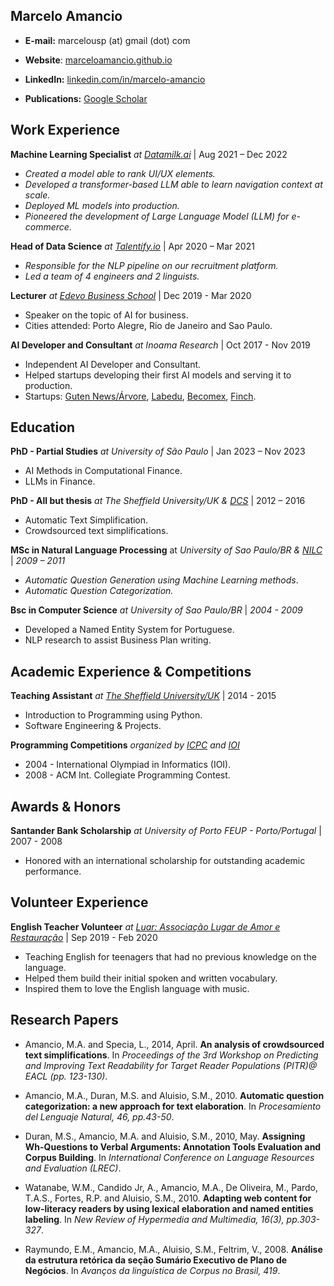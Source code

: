 ## Marcelo Amancio

<!--
**AI Researcher | Machine Learning Engineer | NLP | LLM & AI**
-->

* **E-mail:** marcelousp (at) gmail (dot) com

* **Website**: [marceloamancio.github.io](https://marceloamancio.github.io)

* **LinkedIn:** [linkedin.com/in/marcelo-amancio](https://www.linkedin.com/in/marcelo-amancio/)

* **Publications:** [Google Scholar](https://scholar.google.co.uk/citations?user=VfXjurEAAAAJ)

<!-- Add later
**Additionally, you can consider including:**

* **Presentations:** List any presentations you have given at conferences or other events. Include the title, date, and location of the presentation.
* **Workshops & Trainings:** List any workshops or training sessions you have attended. Include the title, dates, and organization that provided the training.
* **Publications in Non-Academic Journals:** List any articles or publications you have authored in non-academic journals or magazines.

-->

## Work Experience

**Machine Learning Specialist** *at [Datamilk.ai](https://www.datamilk.ai)* | Aug 2021 – Dec 2022

* *Created a model able to rank UI/UX elements.*
* *Developed a transformer-based LLM able to learn navigation context at scale.*
* *Deployed ML models into production.*
* *Pioneered the development of Large Language Model (LLM) for e-commerce.*

**Head of Data Science** *at [Talentify.io](https://www.talentify.io)* | Apr 2020 – Mar 2021

* *Responsible for the NLP pipeline on our recruitment platform.*
* *Led a team of 4 engineers and 2 linguists.*

**Lecturer** *at [Edevo Business School](https://edevo.com.br)* | Dec 2019 - Mar 2020

* Speaker on the topic of AI for business.
* Cities attended: Porto Alegre, Rio de Janeiro and Sao Paulo.

**AI Developer and Consultant** *at Inoama Research* | Oct 2017 - Nov 2019

* Independent AI Developer and Consultant.
* Helped startups developing their first AI models and serving it to production.
* Startups: [Guten News/Árvore](https://www.arvore.com.br), [Labedu](https://labedu.org.br), [Becomex](https://becomex.com.br), [Finch](https://finchsolucoes.com.br).

## Education

**PhD - Partial Studies** *at University of São Paulo* | Jan 2023 – Nov 2023

* AI Methods in Computational Finance.
* LLMs in Finance.

**PhD - All but thesis** *at The Sheffield University/UK & [DCS](https://www.sheffield.ac.uk/dcs)* | 2012 – 2016

* Automatic Text Simplification.
* Crowdsourced text simplifications.

**MSc in Natural Language Processing** at *University of Sao Paulo/BR & [NILC](https://sites.google.com/view/nilc-usp/)* | *2009 – 2011*

* *Automatic Question Generation using Machine Learning methods*.
* *Automatic Question Categorization.*

**Bsc in Computer Science** *at University of Sao Paulo/BR* | *2004 - 2009*
* Developed a Named Entity System for Portuguese.
* NLP research to assist Business Plan writing.

## Academic Experience & Competitions

**Teaching Assistant** *at [The Sheffield University/UK](https://www.sheffield.ac.uk)* | 2014 - 2015
* Introduction to Programming using Python.
* Software Engineering & Projects.

**Programming Competitions** *organized by [ICPC](https://icpc.global) and [IOI](https://ioinformatics.org)*
* 2004 - International Olympiad in Informatics (IOI).
* 2008 - ACM Int. Collegiate Programming Contest.

## Awards & Honors
**Santander Bank Scholarship** *at University of Porto FEUP - Porto/Portugal* | 2007 - 2008
* Honored with an international scholarship for outstanding academic performance.

## Volunteer Experience

**English Teacher Volunteer** *at [Luar: Associação Lugar de Amor e Restauração](https://luar.org.br)* | Sep 2019 - Feb 2020

* Teaching English for teenagers that had no previous knowledge on the language.
* Helped them build their initial spoken and written vocabulary.
* Inspired them to love the English language with music.

## Research Papers

* Amancio, M.A. and Specia, L., 2014, April. **An analysis of crowdsourced text simplifications**. In *Proceedings of the 3rd Workshop on Predicting and Improving Text Readability for Target Reader Populations (PITR)@ EACL (pp. 123-130)*.

* Amancio, M.A., Duran, M.S. and Aluisio, S.M., 2010. **Automatic question categorization: a new approach for text elaboration**. In *Procesamiento del Lenguaje Natural, 46, pp.43-50*.

* Duran, M.S., Amancio, M.A. and Aluisio, S.M., 2010, May. **Assigning Wh-Questions to Verbal Arguments: Annotation Tools Evaluation and Corpus Building**. In *International Conference on Language Resources and Evaluation (LREC)*.

* Watanabe, W.M., Candido Jr, A., Amancio, M.A., De Oliveira, M., Pardo, T.A.S., Fortes, R.P. and Aluisio, S.M., 2010. **Adapting web content for low-literacy readers by using lexical elaboration and named entities labeling**. In *New Review of Hypermedia and Multimedia, 16(3), pp.303-327*.

* Raymundo, E.M., Amancio, M.A., Aluisio, S.M., Feltrim, V., 2008. **Análise da estrutura retórica da seção Sumário Executivo de Plano de Negócios**. In *Avanços da linguística de Corpus no Brasil, 419*.

